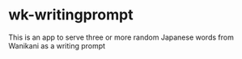 # wk-writingprompt
This is an app to serve three or more random Japanese words from Wanikani as a writing prompt
